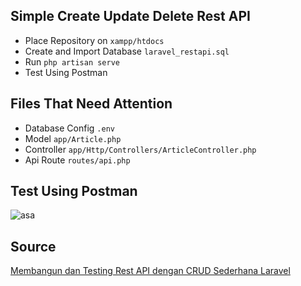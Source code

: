 ## Simple Create Update Delete Rest API

- Place Repository on <code>xampp/htdocs</code>
- Create and Import Database <code>laravel_restapi.sql</code>
- Run <code>php artisan serve</code>
- Test Using Postman

## Files That Need Attention

- Database Config <code>.env</code>
- Model <code>app/Article.php</code>
- Controller <code>app/Http/Controllers/ArticleController.php</code>
- Api Route <code>routes/api.php</code>

## Test Using Postman
![asa](https://user-images.githubusercontent.com/55520351/132526279-f710dabc-c9a6-45aa-b7e5-5e028c91af61.png)

## Source
[Membangun dan Testing Rest API dengan CRUD Sederhana Laravel](https://medium.com/@tedoharischandra29/membangun-dan-testing-rest-api-dengan-crud-sederhana-laravel-687a7d96ab3b)
